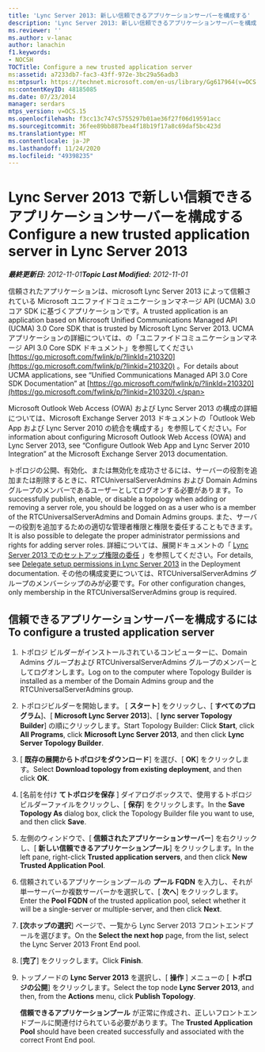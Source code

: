 ```yaml
---
title: 'Lync Server 2013: 新しい信頼できるアプリケーションサーバーを構成する'
description: 'Lync Server 2013: 新しい信頼できるアプリケーションサーバーを構成します。'
ms.reviewer: ''
ms.author: v-lanac
author: lanachin
f1.keywords:
- NOCSH
TOCTitle: Configure a new trusted application server
ms:assetid: a7233db7-fac3-43ff-972e-3bc29a56adb3
ms:mtpsurl: https://technet.microsoft.com/en-us/library/Gg617964(v=OCS.15)
ms:contentKeyID: 48185085
ms.date: 07/23/2014
manager: serdars
mtps_version: v=OCS.15
ms.openlocfilehash: f3cc13c747c5755297b01ae36f27f06d19591acc
ms.sourcegitcommit: 36fee89bb887bea4f18b19f17a8c69daf5bc423d
ms.translationtype: MT
ms.contentlocale: ja-JP
ms.lasthandoff: 11/24/2020
ms.locfileid: "49398235"
---
```

# <a name="configure-a-new-trusted-application-server-in-lync-server-2013"></a><span data-ttu-id="e900a-103">Lync Server 2013 で新しい信頼できるアプリケーションサーバーを構成する</span><span class="sxs-lookup"><span data-stu-id="e900a-103">Configure a new trusted application server in Lync Server 2013</span></span>

<div data-xmlns="http://www.w3.org/1999/xhtml">

<div class="topic" data-xmlns="http://www.w3.org/1999/xhtml" data-msxsl="urn:schemas-microsoft-com:xslt" data-cs="https://msdn.microsoft.com/">

<div data-asp="https://msdn2.microsoft.com/asp">



</div>

<div id="mainSection">

<div id="mainBody"><span data-ttu-id="e900a-104">

<span> </span></span><span class="sxs-lookup"><span data-stu-id="e900a-104">

<span> </span></span></span>

<span data-ttu-id="e900a-105">_**最終更新日:** 2012-11-01_</span><span class="sxs-lookup"><span data-stu-id="e900a-105">_**Topic Last Modified:** 2012-11-01_</span></span>

<span data-ttu-id="e900a-106">信頼されたアプリケーションは、microsoft Lync Server 2013 によって信頼されている Microsoft ユニファイドコミュニケーションマネージ API (UCMA) 3.0 コア SDK に基づくアプリケーションです。</span><span class="sxs-lookup"><span data-stu-id="e900a-106">A trusted application is an application based on Microsoft Unified Communications Managed API (UCMA) 3.0 Core SDK that is trusted by Microsoft Lync Server 2013.</span></span> <span data-ttu-id="e900a-107">UCMA アプリケーションの詳細については、の「ユニファイドコミュニケーションマネージ API 3.0 Core SDK ドキュメント」を参照してください [https://go.microsoft.com/fwlink/p/?linkId=210320](https://go.microsoft.com/fwlink/p/?linkid=210320) 。</span><span class="sxs-lookup"><span data-stu-id="e900a-107">For details about UCMA applications, see “Unified Communications Managed API 3.0 Core SDK Documentation” at [https://go.microsoft.com/fwlink/p/?linkId=210320](https://go.microsoft.com/fwlink/p/?linkid=210320).</span></span>

<span data-ttu-id="e900a-108">Microsoft Outlook Web Access (OWA) および Lync Server 2013 の構成の詳細については、Microsoft Exchange Server 2013 ドキュメントの「Outlook Web App および Lync Server 2010 の統合を構成する」を参照してください。</span><span class="sxs-lookup"><span data-stu-id="e900a-108">For information about configuring Microsoft Outlook Web Access (OWA) and Lync Server 2013, see “Configure Outlook Web App and Lync Server 2010 Integration” at the Microsoft Exchange Server 2013 documentation.</span></span>

<span data-ttu-id="e900a-109">トポロジの公開、有効化、または無効化を成功させるには、サーバーの役割を追加または削除するときに、RTCUniversalServerAdmins および Domain Admins グループのメンバーであるユーザーとしてログオンする必要があります。</span><span class="sxs-lookup"><span data-stu-id="e900a-109">To successfully publish, enable, or disable a topology when adding or removing a server role, you should be logged on as a user who is a member of the RTCUniversalServerAdmins and Domain Admins groups.</span></span> <span data-ttu-id="e900a-110">また、サーバーの役割を追加するための適切な管理者権限と権限を委任することもできます。</span><span class="sxs-lookup"><span data-stu-id="e900a-110">It is also possible to delegate the proper administrator permissions and rights for adding server roles.</span></span> <span data-ttu-id="e900a-111">詳細については、展開ドキュメントの「 [Lync Server 2013 でのセットアップ権限の委任](lync-server-2013-delegate-setup-permissions.md) 」を参照してください。</span><span class="sxs-lookup"><span data-stu-id="e900a-111">For details, see [Delegate setup permissions in Lync Server 2013](lync-server-2013-delegate-setup-permissions.md) in the Deployment documentation.</span></span> <span data-ttu-id="e900a-112">その他の構成変更については、RTCUniversalServerAdmins グループのメンバーシップのみが必要です。</span><span class="sxs-lookup"><span data-stu-id="e900a-112">For other configuration changes, only membership in the RTCUniversalServerAdmins group is required.</span></span>

<div>

## <a name="to-configure-a-trusted-application-server"></a><span data-ttu-id="e900a-113">信頼できるアプリケーションサーバーを構成するには</span><span class="sxs-lookup"><span data-stu-id="e900a-113">To configure a trusted application server</span></span>

1.  <span data-ttu-id="e900a-114">トポロジ ビルダーがインストールされているコンピューターに、Domain Admins グループおよび RTCUniversalServerAdmins グループのメンバーとしてログオンします。</span><span class="sxs-lookup"><span data-stu-id="e900a-114">Log on to the computer where Topology Builder is installed as a member of the Domain Admins group and the RTCUniversalServerAdmins group.</span></span>

2.  <span data-ttu-id="e900a-115">トポロジビルダーを開始します。 [ **スタート**] をクリックし、[ **すべてのプログラム**]、[ **Microsoft Lync Server 2013**]、[ **lync server Topology Builder**] の順にクリックします。</span><span class="sxs-lookup"><span data-stu-id="e900a-115">Start Topology Builder: Click **Start**, click **All Programs**, click **Microsoft Lync Server 2013**, and then click **Lync Server Topology Builder**.</span></span>

3.  <span data-ttu-id="e900a-116">[ **既存の展開からトポロジをダウンロード**] を選び、[ **OK**] をクリックします。</span><span class="sxs-lookup"><span data-stu-id="e900a-116">Select **Download topology from existing deployment**, and then click **OK**.</span></span>

4.  <span data-ttu-id="e900a-117">[名前を付け **てトポロジを保存** ] ダイアログボックスで、使用するトポロジビルダーファイルをクリックし、[ **保存**] をクリックします。</span><span class="sxs-lookup"><span data-stu-id="e900a-117">In the **Save Topology As** dialog box, click the Topology Builder file you want to use, and then click **Save**.</span></span>

5.  <span data-ttu-id="e900a-118">左側のウィンドウで、[ **信頼されたアプリケーションサーバー**] を右クリックし、[ **新しい信頼できるアプリケーションプール**] をクリックします。</span><span class="sxs-lookup"><span data-stu-id="e900a-118">In the left pane, right-click **Trusted application servers**, and then click **New Trusted Application Pool**.</span></span>

6.  <span data-ttu-id="e900a-119">信頼されているアプリケーションプールの **プール FQDN** を入力し、それが単一サーバーか複数サーバーかを選択して、[ **次へ**] をクリックします。</span><span class="sxs-lookup"><span data-stu-id="e900a-119">Enter the **Pool FQDN** of the trusted application pool, select whether it will be a single-server or multiple-server, and then click **Next**.</span></span>

7.  <span data-ttu-id="e900a-120">**[次ホップの選択**] ページで、一覧から Lync Server 2013 フロントエンドプールを選びます。</span><span class="sxs-lookup"><span data-stu-id="e900a-120">On the **Select the next hop** page, from the list, select the Lync Server 2013 Front End pool.</span></span>

8.  <span data-ttu-id="e900a-121">[**完了**] をクリックします。</span><span class="sxs-lookup"><span data-stu-id="e900a-121">Click **Finish**.</span></span>

9.  <span data-ttu-id="e900a-122">トップノードの **Lync Server 2013** を選択し、[ **操作** ] メニューの [ **トポロジの公開**] をクリックします。</span><span class="sxs-lookup"><span data-stu-id="e900a-122">Select the top node **Lync Server 2013**, and then, from the **Actions** menu, click **Publish Topology**.</span></span>
    
    <span data-ttu-id="e900a-123">**信頼できるアプリケーションプール** が正常に作成され、正しいフロントエンドプールに関連付けられている必要があります。</span><span class="sxs-lookup"><span data-stu-id="e900a-123">The **Trusted Application Pool** should have been created successfully and associated with the correct Front End pool.</span></span>

<span data-ttu-id="e900a-124"></div>

</div>

<span> </span>

</div>

</div>

</span><span class="sxs-lookup"><span data-stu-id="e900a-124"></div>

</div>

<span> </span>

</div>

</div>

</span></span></div>

